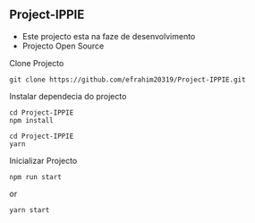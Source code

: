 ## Project-IPPIE

- Este projecto esta na faze de desenvolvimento
- Projecto Open Source

Clone Projecto

```
git clone https://github.com/efrahim20319/Project-IPPIE.git
```
Instalar dependecia do projecto
```
cd Project-IPPIE
npm install
```
```
cd Project-IPPIE
yarn
```

Inicializar Projecto
```
npm run start
```
or
```
yarn start
```
